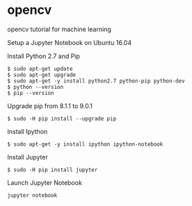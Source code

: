 # opencv
opencv tutorial for machine learning

Setup a Jupyter Notebook on Ubuntu 16.04

Install Python 2.7 and Pip
```
$ sudo apt-get update
$ sudo apt-get upgrade
$ sudo apt-get -y install python2.7 python-pip python-dev
$ python --version
$ pip --version
```
Upgrade pip from 8.1.1 to 9.0.1
```
$ sudo -H pip install --upgrade pip
```
Install Ipython
```
$ sudo apt-get -y install ipython ipython-notebook
```
Install Jupyter
```
$ sudo -H pip install jupyter
```
Launch Jupyter Notebook
```
jupyter notebook
```
